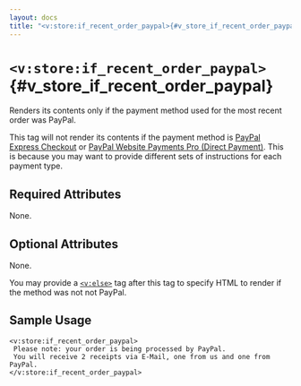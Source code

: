 ```yaml
---
layout: docs
title: "<v:store:if_recent_order_paypal>{#v_store_if_recent_order_paypal}"
---
```


# `<v:store:if_recent_order_paypal>`{#v_store_if_recent_order_paypal}

Renders its contents only if the payment method used for the most recent
order was PayPal.

This tag will not render its contents if the payment method is [PayPal
Express Checkout](#v_store_if_recent_order_paypal_express_checkout) or
[PayPal Website Payments Pro (Direct
Payment)](#v_store_if_recent_order_credit_card). This is because you may
want to provide different sets of instructions for each payment type.

## Required Attributes

None.

## Optional Attributes

None.

You may provide a [`<v:else>`](#v_else) tag after this tag to specify
HTML to render if the method was not not PayPal.

## Sample Usage

    <v:store:if_recent_order_paypal>
     Please note: your order is being processed by PayPal.
     You will receive 2 receipts via E-Mail, one from us and one from PayPal.
    </v:store:if_recent_order_paypal>
